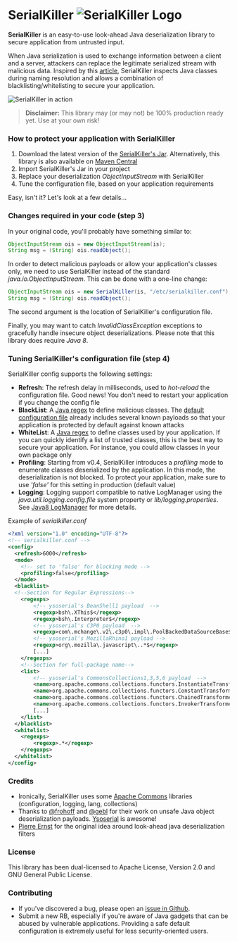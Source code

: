 # SerialKiller ![SerialKiller Logo](https://ikkisoft.com/img/sk.png "SerialKiller Logo")

**SerialKiller** is an easy-to-use look-ahead Java deserialization library to secure application from untrusted input.

When Java serialization is used to exchange information between a client and a server, attackers can replace the legitimate serialized stream with malicious data. Inspired by this [article](http://www.ibm.com/developerworks/library/se-lookahead/), SerialKiller inspects Java classes during naming resolution and allows a combination of blacklisting/whitelisting to secure your application.

![SerialKiller in action](http://i.imgur.com/wgoF62D.png "SerialKiller in action")

> **Disclaimer:** 
> This library may (or may not) be 100% production ready yet. Use at your own risk!

### How to protect your application with SerialKiller
1. Download the latest version of the [SerialKiller's Jar](https://github.com/ikkisoft/SerialKiller/releases/). Alternatively, this library is also available on [Maven Central](http://search.maven.org/#search%7Cga%7C1%7Cserialkiller)
2. Import SerialKiller's Jar in your project
3. Replace your deserialization *ObjectInputStream* with SerialKiller
4. Tune the configuration file, based on your application requirements

Easy, isn't it? Let's look at a few details...

### Changes required in your code (step 3)
In your original code, you'll probably have something similar to:

```java
ObjectInputStream ois = new ObjectInputStream(is);
String msg = (String) ois.readObject();
```

In order to detect malicious payloads or allow your application's classes only, we need to use SerialKiller instead of the standard *java.io.ObjectInputStream*. This can be done with a one-line change:

```java
ObjectInputStream ois = new SerialKiller(is, "/etc/serialkiller.conf");
String msg = (String) ois.readObject();
```

The second argument is the location of SerialKiller's configuration file.

Finally, you may want to catch *InvalidClassException* exceptions to gracefully handle insecure object deserializations. 
Please note that this library does require *Java 8*.

### Tuning SerialKiller's configuration file (step 4)
SerialKiller config supports the following settings:

 - **Refresh**: The refresh delay in milliseconds, used to *hot-reload* the configuration file. Good news! You don't need to restart your application if you change the config file
 - **BlackList**: A [Java regex](http://docs.oracle.com/javase/7/docs/api/java/util/regex/Pattern.html) to define malicious classes. The [default configuration file](https://github.com/ikkisoft/SerialKiller/blob/master/config/serialkiller.conf) already includes several known payloads so that your application is protected by default against known attacks
 - **WhiteList**: A [Java regex](http://docs.oracle.com/javase/7/docs/api/java/util/regex/Pattern.html) to define classes used by your application. If you can quickly identify a list of trusted classes, this is the best way to secure your application. For instance, you could allow classes in your own package only
 - **Profiling**: Starting from v0.4, SerialKiller introduces a *profiling* mode to enumerate classes deserialized by the application. In this mode, the deserialization is not blocked. To protect your application, make sure to use *'false'* for this setting in production (default value)
 - **Logging**: Logging support compatible to native LogManager using the *java.util.logging.config.file* system property or *lib/logging.properties*. See [Java8 LogManager](https://docs.oracle.com/javase/8/docs/api/java/util/logging/LogManager.html) for more details.

Example of *serialkiller.conf*

```xml
<?xml version="1.0" encoding="UTF-8"?>
<!-- serialkiller.conf -->
<config>
  <refresh>6000</refresh>
  <mode>
    <!-- set to 'false' for blocking mode -->
    <profiling>false</profiling>
  </mode>
  <blacklist>
  <!--Section for Regular Expressions-->
    <regexps>
        <!-- ysoserial's BeanShell1 payload  -->
        <regexp>bsh\.XThis$</regexp>
        <regexp>bsh\.Interpreter$</regexp>
        <!-- ysoserial's C3P0 payload  -->
        <regexp>com\.mchange\.v2\.c3p0\.impl\.PoolBackedDataSourceBase$</regexp>
	    <!-- ysoserial's MozillaRhino1 payload -->
	    <regexp>org\.mozilla\.javascript\..*$</regexp>
        [...]
    </regexps>
    <!--Section for full-package name-->
    <list>
        <!-- ysoserial's CommonsCollections1,3,5,6 payload  -->
        <name>org.apache.commons.collections.functors.InstantiateTransformer</name>
        <name>org.apache.commons.collections.functors.ConstantTransformer</name>
        <name>org.apache.commons.collections.functors.ChainedTransformer</name>
        <name>org.apache.commons.collections.functors.InvokerTransformer</name>
        [...]
    </list>
  </blacklist>
  <whitelist>
    <regexps>
        <regexp>.*</regexp>
    </regexps>
  </whitelist>
</config>

```

### Credits
 - Ironically, SerialKiller uses some [Apache Commons](https://commons.apache.org/) libraries (configuration, logging, lang, collections)
 - Thanks to [@frohoff](https://twitter.com/frohoff) and [@gebl](https://twitter.com/gebl) for their work on unsafe Java object deserialization payloads. [Ysoserial](https://github.com/frohoff/ysoserial) is awesome!
 - [Pierre Ernst](http://www.ibm.com/developerworks/library/se-lookahead/#authorN10032) for the original idea around look-ahead java deserialization filters

### License
This library has been dual-licensed to Apache License, Version 2.0 and GNU General Public License.

### Contributing
 - If you've discovered a bug, please open an [issue in Github](https://github.com/ikkisoft/SerialKiller/issues).
 - Submit a new RB, especially if you're aware of Java gadgets that can be abused by vulnerable applications. Providing a safe default configuration is extremely useful for less security-oriented users. 
